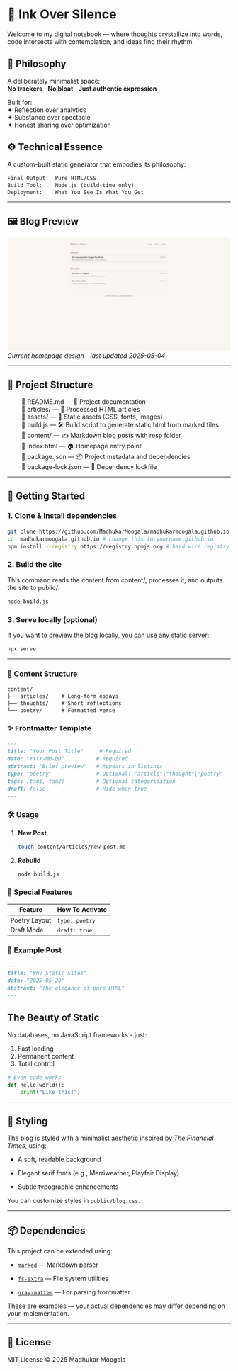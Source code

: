 # 📝 Ink Over Silence

Welcome to my digital notebook — where thoughts crystallize into words, code intersects with contemplation, and ideas find their rhythm.

## 🧠 Philosophy

A deliberately minimalist space:  
**No trackers** · **No bloat** · **Just authentic expression**  

Built for:  
✦ Reflection over analytics  
✦ Substance over spectacle  
✦ Honest sharing over optimization  

## ⚙️ Technical Essence

A custom-built static generator that embodies its philosophy:

```text
Final Output:  Pure HTML/CSS
Build Tool:    Node.js (build-time only)
Deployment:    What You See Is What You Get
```

---

## 🖼️ Blog Preview

![Ink Over Silence Homepage](./HomePage.jpeg)
*Current homepage design - last updated 2025-05-04*

---


## 📁 Project Structure

        📄 README.md — 📘 Project documentation</br>
        📁 articles/ — 📰 Processed HTML articles</br>
        📁 assets/ — 🎨 Static assets (CSS, fonts, images)</br>
        📄 build.js — 🛠️ Build script to generate static html from marked files</br>
        📁 content/ — ✍️ Markdown blog posts with resp folder</br>
        📄 index.html — 🏠 Homepage entry point</br>
        📄 package.json — 📦 Project metadata and dependencies</br>
        📄 package-lock.json — 🔐 Dependency lockfile</br>

---

## 🚀 Getting Started

### 1. Clone & Install dependencies

```bash
git clone https://github.com/MadhukarMoogala/madhukarmoogala.github.io.git
cd  madhukarmoogala.github.io # change this to yourname.github.io
npm install --registry https://registry.npmjs.org # hard wire registry to avoid private npm repos.
```

### 2. Build the site

This command reads the content from content/, processes it, and outputs the site to public/.

```bash
node build.js
```

### 3. Serve locally (optional)

If you want to preview the blog locally, you can use any static server:

```bash
npx serve
```

---

### 📂 Content Structure

```text
content/
├── articles/    # Long-form essays
├── thoughts/    # Short reflections
└── poetry/      # Formatted verse
```

### ✨ Frontmatter Template

```markdown
---
title: "Your Post Title"     # Required
date: "YYYY-MM-DD"          # Required
abstract: "Brief preview"   # Appears in listings
type: "poetry"              # Optional: "article"|"thought"|"poetry"
tags: [tag1, tag2]          # Optional categorization
draft: false                # Hide when true
---
```

### 🛠️ Usage

1. **New Post**  

   ```bash
   touch content/articles/new-post.md
   ```

1. **Rebuild**  

   ```bash
   node build.js
   ```

### 🌈 Special Features

| Feature          | How To Activate         |
|------------------|-------------------------|
| Poetry Layout    | `type: poetry`          |
| Draft Mode       | `draft: true`           |

### 📝 Example Post

```markdown
---
title: "Why Static Sites"
date: "2025-05-20"
abstract: "The elegance of pure HTML"
---
```

## The Beauty of Static

No databases, no JavaScript frameworks - just:

1. Fast loading
2. Permanent content
3. Total control

```python
# Even code works
def hello_world():
    print("Like this!")
```

---

## 🎨 Styling

The blog is styled with a minimalist aesthetic inspired by *The Financial Times*, using:

- A soft, readable background

- Elegant serif fonts (e.g., Merriweather, Playfair Display)

- Subtle typographic enhancements

You can customize styles in `public/blog.css`.

---

## 📦 Dependencies

This project can be extended using:

- [`marked`](https://www.npmjs.com/package/marked) — Markdown parser

- [`fs-extra`](https://www.npmjs.com/package/fs-extra) — File system utilities

- [`gray-matter`](https://www.npmjs.com/package/gray-matter) — For parsing frontmatter

These are examples — your actual dependencies may differ depending on your implementation.

---

## 📄 License

MIT License © 2025 Madhukar Moogala
